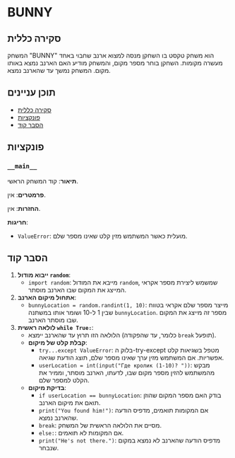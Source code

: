 # BUNNY

## סקירה כללית

המשחק "BUNNY" הוא משחק טקסט בו השחקן מנסה למצוא ארנב שחבוי באחד מעשרה מקומות.
השחקן בוחר מספר מקום, והמשחק מודיע האם הארנב נמצא באותו מקום. המשחק נמשך עד שהארנב נמצא.

## תוכן עניינים
- [סקירה כללית](#סקירה-כללית)
- [פונקציות](#פונקציות)
- [הסבר קוד](#הסבר-קוד)

## פונקציות

### `__main__`

**תיאור**: קוד המשחק הראשי.
   
**פרמטרים**: אין.
   
**החזרות**: אין.
   
**חריגות**: 
- `ValueError`:  מועלית כאשר המשתמש מזין קלט שאינו מספר שלם.

## הסבר קוד

1.  **ייבוא מודול `random`**:
    -   `import random`: מייבא את המודול `random`, שמשמש ליצירת מספר אקראי המייצג את המקום שבו הארנב מוסתר.
2.  **אתחול מיקום הארנב**:
    -   `bunnyLocation = random.randint(1, 10)`: מייצר מספר שלם אקראי בטווח שבין 1 ל-10 ושומר אותו במשתנה `bunnyLocation`. מספר זה מייצג את המקום שבו מוסתר הארנב.
3.  **לולאה ראשית `while True:`**:
    -   הלולאה הזו תרוץ עד שהארנב יימצא (כלומר, עד שהפקודה `break` תופעל).
    -   **קבלת קלט של מיקום**:
        -   `try...except ValueError`: בלוק ה-try-except מטפל בשגיאות קלט אפשריות. אם המשתמש מזין ערך שאינו מספר שלם, תוצג הודעת שגיאה.
        -   `userLocation = int(input("Где кролик (1-10)? "))`: מבקש מהמשתמש להזין מספר מקום שבו, לדעתו, הארנב מוסתר, וממיר את הקלט למספר שלם.
    -   **בדיקת מיקום**:
        -   `if userLocation == bunnyLocation`: בודק האם מספר המקום שהוזן תואם את מיקום הארנב.
        -   `print("You found him!")`: אם המקומות תואמים, מדפיס הודעה שהארנב נמצא.
        -   `break`: מסיים את הלולאה הראשית של המשחק.
        -   `else:`: אם המקומות לא תואמים.
        -  `print("He's not there.")`: מדפיס הודעה שהארנב לא נמצא במקום שנבחר.